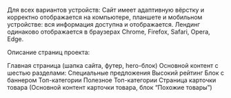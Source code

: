 Для всех вариантов устройств: Сайт  имеет адаптивную вёрстку и корректно отображается на компьютере, планшете и мобильном устройстве: вся информация  доступна и отображается. Лендинг  одинаково отображается в браузерах Chrome,  Firefox, Safari, Opera, Edge.

Описание страниц проекта:

Главная страница (шапка сайта, футер, hero-блок)
Основной контент с шестью разделами:
Специальные предложения
Высокий рейтинг
Блок с баннером
Топ-категории
Полезное
Топ-категории
Страница карточки товара (Основной контент карточки товара, блок “Похожие товары”)